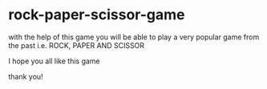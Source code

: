 # rock-paper-scissor-game
with the help of this game you will be able to play a very popular game from the past i.e. ROCK, PAPER AND SCISSOR


I hope you all like this game


thank you!

